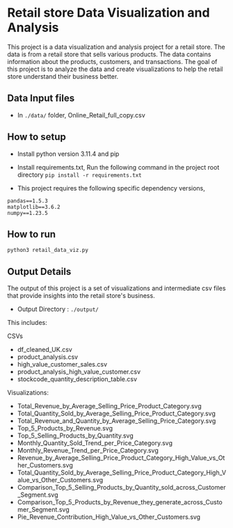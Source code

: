 # Retail store Data Visualization and Analysis
This project is a data visualization and analysis project for a retail store. The data is from a retail store that sells various products. The data contains information about the products, customers, and transactions. The goal of this project is to analyze the data and create visualizations to help the retail store understand their business better.

## Data Input files
* In `./data/` folder, Online_Retail_full_copy.csv

## How to setup 
* Install python version 3.11.4 and pip
* Install requirements.txt, Run the following command in the project root directory
```pip install -r requirements.txt```

* This project requires the following specific dependency versions,
```
pandas==1.5.3
matplotlib==3.6.2
numpy==1.23.5
```

## How to run 
```python3 retail_data_viz.py```

## Output Details 
The output of this project is a set of visualizations and intermediate csv files that provide insights into the retail store's business. 
* Output Directory : `./output/`

This includes:

CSVs
* df_cleaned_UK.csv
* product_analysis.csv
* high_value_customer_sales.csv
* product_analysis_high_value_customer.csv
* stockcode_quantity_description_table.csv

Visualizations:
* Total_Revenue_by_Average_Selling_Price_Product_Category.svg
* Total_Quantity_Sold_by_Average_Selling_Price_Product_Category.svg
* Total_Revenue_and_Quantity_by_Average_Selling_Price_Category.svg
* Top_5_Products_by_Revenue.svg
* Top_5_Selling_Products_by_Quantity.svg
* Monthly_Quantity_Sold_Trend_per_Price_Category.svg
* Monthly_Revenue_Trend_per_Price_Category.svg
* Revenue_by_Average_Selling_Price_Product_Category_High_Value_vs_Other_Customers.svg
* Total_Quantity_Sold_by_Average_Selling_Price_Product_Category_High_Value_vs_Other_Customers.svg
* Comparison_Top_5_Selling_Products_by_Quantity_sold_across_Customer_Segment.svg
* Comparison_Top_5_Products_by_Revenue_they_generate_across_Customer_Segment.svg
* Pie_Revenue_Contribution_High_Value_vs_Other_Customers.svg


